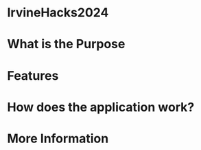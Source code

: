 # IrvineHacks2024


# What is the Purpose


# Features

# How does the application work?



# More Information

